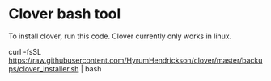 # Clover bash tool
To install clover, run this code. 
Clover currently only works in linux.

curl -fsSL https://raw.githubusercontent.com/HyrumHendrickson/clover/master/backups/clover_installer.sh | bash
